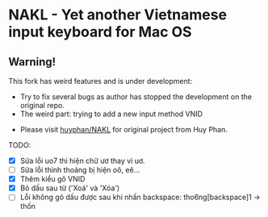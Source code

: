 NAKL - Yet another Vietnamese input keyboard for Mac OS
=======


Warning!
-------

This fork has weird features and is under development:
- Try to fix several bugs as author has stopped the development on the original repo.
- The weird part: trying to add a new input method VNID

* Please visit [huyphan/NAKL](https://github.com/huyphan/NAKL) for original project from Huy Phan.

TODO:
- [x] Sửa lỗi uo7 thì hiện chữ ươ thay vì uơ.
- [ ] Sửa lỗi thỉnh thoảng bị hiện oô, eê...
- [x] Thêm kiểu gõ VNID
- [x] Bỏ dấu sau từ ('Xoá' và 'Xóa')
- [ ] Lỗi không gõ dấu được sau khi nhấn backspace: tho6ng[backspace]1 -> thốn
